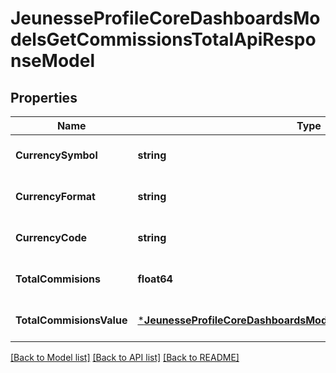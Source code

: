 # JeunesseProfileCoreDashboardsModelsGetCommissionsTotalApiResponseModel

## Properties
Name | Type | Description | Notes
------------ | ------------- | ------------- | -------------
**CurrencySymbol** | **string** |  | [optional] [default to null]
**CurrencyFormat** | **string** |  | [optional] [default to null]
**CurrencyCode** | **string** |  | [optional] [default to null]
**TotalCommisions** | **float64** |  | [optional] [default to null]
**TotalCommisionsValue** | [***JeunesseProfileCoreDashboardsModelsSmartMobileCurrencyModel**](Jeunesse.Profile.Core.Dashboards.Models.SmartMobile.CurrencyModel.md) |  | [optional] [default to null]

[[Back to Model list]](../README.md#documentation-for-models) [[Back to API list]](../README.md#documentation-for-api-endpoints) [[Back to README]](../README.md)



